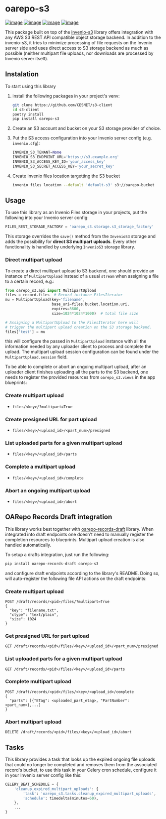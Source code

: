 # oarepo-s3

[![image][]][1]
[![image][2]][3]
[![image][4]][5]
[![image][6]][7]

This package built on top of the [invenio-s3](https://github.com/inveniosoftware/invenio-s3)
library offers integration with any AWS S3 REST API compatible object storage backend.
In addition to the invenio-s3, it tries to minimize processing of file requests on the
Invenio server side and uses direct access to S3 storage backend as much as possible
(neither multipart file uploads, nor downloads are processed by Invenio server itself).

## Instalation

To start using this library

1) install the following packages in your project's venv:
    ```bash
    git clone https://github.com/CESNET/s3-client
    cd s3-client
    poetry install
    pip install oarepo-s3
    ```

2) Create an S3 account and bucket on your S3 storage provider of choice.
3) Put the S3 access configuration into your Invenio server config (e.g. `invenio.cfg`):
    ```python
    INVENIO_S3_TENANT=None
    INVENIO_S3_ENDPOINT_URL='https://s3.example.org'
    INVENIO_S3_ACCESS_KEY_ID='your_access_key'
    INVENIO_S3_SECRET_ACCESS_KEY='your_secret_key'
    ```
3) Create Invenio files location targetting the S3 bucket
    ```bash
    invenio files location --default 'default-s3' s3://oarepo-bucket
    ```

## Usage

To use this library as an Invenio Files storage in your projects, put the following
into your Invenio server config:

```python
FILES_REST_STORAGE_FACTORY = 'oarepo_s3.storage.s3_storage_factory'
```

This storage overrides the `save()` method from the `InvenioS3` storage and adds
the possibility for **direct S3 multipart uploads**. Every other functionality
is handled by underlying `InvenioS3` storage library.

### Direct multipart upload

To create a direct multipart upload to S3 backend, one should provide an
instance of `MultipartUpload` instead of a usual `stream` when assigning
a file to a certain record, e.g.:

```python
from oarepo_s3.api import MultipartUpload
files = record.files  # Record instance FilesIterator
mu = MultipartUpload(key='filename',
                     base_uri=files.bucket.location.uri,
                     expires=3600,
                     size=1024*1024*1000)  # total file size

# Assigning a MultipartUpload to the FilesIterator here will
# trigger the multipart upload creation on the S3 storage backend.
files['test'] = mu
```

this will configure the passed in `MultipartUpload` instance with
all the information needed by any uploader client to process and
complete the upload. The multipart upload session configuration
can be found under the `MultipartUpload.session` field.

To be able to complete or abort an ongoing multipart upload, after an
uploader client finishes uploading all the parts to the S3 backend,
one needs to register the provided resources from `oarepo_s3.views` in
the app blueprints:

### Create multipart upload
- `files/<key>/?multipart=True`

### Create presigned URL for part upload
- `files/<key>/<upload_id>/<part_num>/presigned`

### List uploaded parts for a given multipart upload
- `files/<key>/<upload_id>/parts`

### Complete a multipart upload

- `files/<key>/<upload_id>/complete`

### Abort an ongoing multipart upload
- `files/<key>/<upload_id>/abort`

## OARepo Records Draft integration

This library works best together with [oarepo-records-draft](https://github.com/oarepo/oarepo-records-draft)
library. When integrated into draft endpoints one doesn't need to manually
register the completion resources to blueprints. Multipart upload creation
is also handled automatically.

To setup a drafts integration, just run the following:
```bash
pip install oarepo-records-draft oarepo-s3
```

and configure draft endpoints according to the library's README.
Doing so, will auto-register the following file API actions on the draft
endpoints:

### Create multipart upload
```http request
POST /draft/records/<pid>/files/?multipart=True
{
  "key": "filename.txt",
  "ctype": "text/plain",
  "size": 1024
}
```

### Get presigned URL for part upload
```http request
GET /draft/records/<pid>/files/<key>/<upload_id>/<part_num>/presigned
```

### List uploaded parts for a given multipart upload
```http request
GET /draft/records/<pid>/files/<key>/<upload_id>/parts
```

### Complete multipart upload
```http request
POST /draft/records/<pid>/files/<key>/<upload_id>/complete
{
  "parts": [{"ETag": <uploaded_part_etag>, "PartNumber": <part_num>},...]
}
```

### Abort multipart upload
```http request
DELETE /draft/records/<pid>/files/<key>/<upload_id>/abort
```

## Tasks

This library provides a task that looks up the expired ongoing
file uploads that could no longer be completed and removes them
from the associated record's bucket, to use this task in your
Celery cron schedule, configure it in your Invenio server config like this:

```python
CELERY_BEAT_SCHEDULE = {
    'cleanup_expired_multipart_uploads': {
        'task': 'oarepo_s3.tasks.cleanup_expired_multipart_uploads',
        'schedule': timedelta(minutes=60),
    },
    ...
}
```

  [image]: https://img.shields.io/github/license/oarepo/oarepo-s3.svg
  [1]: https://github.com/oarepo/oarepo-s3/blob/master/LICENSE
  [2]: https://img.shields.io/travis/oarepo/oarepo-s3.svg
  [3]: https://travis-ci.com/oarepo/oarepo-s3
  [4]: https://img.shields.io/coveralls/oarepo/oarepo-s3.svg
  [5]: https://coveralls.io/r/oarepo/oarepo-s3
  [6]: https://img.shields.io/pypi/v/oarepo-s3.svg
  [7]: https://pypi.org/pypi/oarepo-s3
